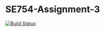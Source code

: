 # SE754-Assignment-3

[![Build Status](https://travis-ci.com/lirenn/SE754-Assignment-3.svg?token=wThK62sz1pkFtgyE7wLJ&branch=master)](https://travis-ci.com/lirenn/SE754-Assignment-3)

